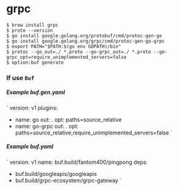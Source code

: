 # grpc
```
$ brew install grpc
$ proto --version
$ go install google.golang.org/protobuf/cmd/protoc-gen-go
$ go install google.golang.org/grpc/cmd/protoc-gen-go-grpc
$ export PATH="$PATH:$(go env GOPATH)/bin"
$ protoc --go_out=./ *.proto --go-grpc_out=./ *.proto --go-grpc_opt=require_unimplemented_servers=false
$ option:buf generate
```

### If use `Buf`
##### Example buf.gen.yaml
`
version: v1
plugins:
  - name: go
    out: .
    opt: paths=source_relative
  - name: go-grpc
    out: .
    opt: paths=source_relative,require_unimplemented_servers=false
`
##### Example buf.yaml
`
version: v1
name: buf.build/fantom400/pingpong
deps:
  - buf.build/googleapis/googleapis
  - buf.build/grpc-ecosystem/grpc-gateway
`